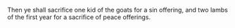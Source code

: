 Then ye shall sacrifice one kid of the goats for a sin offering, and two lambs of the first year for a sacrifice of peace offerings.
